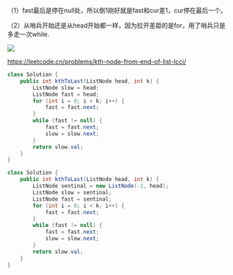 （1）fast最后是停在null处，所以倒1刚好就是fast和cur差1，cur停在最后一个。

（2）从哨兵开始还是从head开始都一样，因为拉开差距的是for，用了哨兵只是多走一次while.

![](https://pic.leetcode-cn.com/8fc9ef022554d2a062db6a70d5199dbbb2a154ba1e64f0f697319bb0ef9ac680.png)

https://leetcode.cn/problems/kth-node-from-end-of-list-lcci/
```java
class Solution {
    public int kthToLast(ListNode head, int k) {
        ListNode slow = head;
        ListNode fast = head;
        for (int i = 0; i < k; i++) {
            fast = fast.next;
        }
        while (fast != null) {
            fast = fast.next;
            slow = slow.next;
        }
        return slow.val;
    }
}

class Solution {
    public int kthToLast(ListNode head, int k) {
        ListNode sentinal = new ListNode(-1, head);
        ListNode slow = sentinal;
        ListNode fast = sentinal;
        for (int i = 0; i < k; i++) {
            fast = fast.next;
        }
        while (fast != null) {
            fast = fast.next;
            slow = slow.next;
        }
        return slow.val;
    }
}
```

